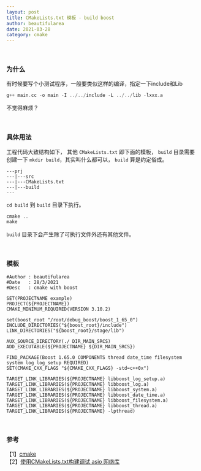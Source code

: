 ```yaml
---
layout: post
title: CMakeLists.txt 模板 - build boost
author: beautifularea
date: 2021-03-28
category: cmake
---
```


<br>

### 为什么
有时候要写个小测试程序，一般要类似这样的编译，指定一下include和Lib  
```c++
g++ main.cc -o main -I ../../include -L ../../lib -lxxx.a
```
不觉得麻烦？

<br/>

### 具体用法

工程代码大致结构如下， 其他 `CMakeLists.txt` 即下面的模板， `build` 目录需要创建一下 `mkdir build`，其实叫什么都可以， `build` 算是约定俗成。   
```shell
---prj
---|---src
---|---CMakeLists.txt
---|---build
---
```
`cd build` 到 `build` 目录下执行。  
```c++
cmake ..
make
```
`build` 目录下会产生除了可执行文件外还有其他文件。

<br/>

### 模板
```shell
#Author : beautifularea
#Date   : 28/3/2021
#Desc   : cmake with boost 

SET(PROJECTNAME example)
PROJECT(${PROJECTNAME})
CMAKE_MINIMUM_REQUIRED(VERSION 3.10.2)

set(boost_root "/root/debug_boost/boost_1_65_0")
INCLUDE_DIRECTORIES("${boost_root}/include")
LINK_DIRECTORIES("${boost_root}/stage/lib")

AUX_SOURCE_DIRECTORY(./ DIR_MAIN_SRCS)
ADD_EXECUTABLE(${PROJECTNAME} ${DIR_MAIN_SRCS})

FIND_PACKAGE(Boost 1.65.0 COMPONENTS thread date_time filesystem system log log_setup REQUIRED)
SET(CMAKE_CXX_FLAGS "${CMAKE_CXX_FLAGS} -std=c++0x")

TARGET_LINK_LIBRARIES(${PROJECTNAME} libboost_log_setup.a)
TARGET_LINK_LIBRARIES(${PROJECTNAME} libboost_log.a)
TARGET_LINK_LIBRARIES(${PROJECTNAME} libboost_system.a)
TARGET_LINK_LIBRARIES(${PROJECTNAME} libboost_date_time.a)
TARGET_LINK_LIBRARIES(${PROJECTNAME} libboost_filesystem.a)
TARGET_LINK_LIBRARIES(${PROJECTNAME} libboost_thread.a)
TARGET_LINK_LIBRARIES(${PROJECTNAME} -lpthread)
```

<br>

### 参考
【1】[cmake](https://cmake.org/cmake/help/latest/guide/tutorial/index.html)  
【2】[使用CMakeLists.txt构建调试 asio 网络库](https://github.com/zTgx/debug-asio-nonboost/tree/master/demos)